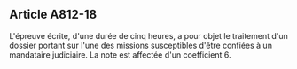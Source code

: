 Article A812-18
----
L'épreuve écrite, d'une durée de cinq heures, a pour objet le traitement d'un
dossier portant sur l'une des missions susceptibles d'être confiées à un
mandataire judiciaire. La note est affectée d'un coefficient 6.
